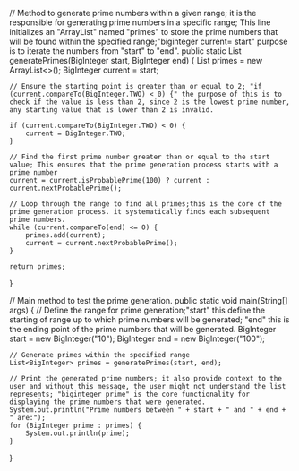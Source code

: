 
// Method to generate prime numbers within a given range; it is the responsible for generating prime numbers in a specific range; This line initializes an "ArrayList" named "primes" to store the prime numbers that will be found within the specified range;"biginteger current= start" purpose is to iterate the numbers from "start" to "end".
public static List<BigInteger> generatePrimes(BigInteger start, BigInteger end) {
    List<BigInteger> primes = new ArrayList<>();
    BigInteger current = start;

    // Ensure the starting point is greater than or equal to 2; "if (current.compareTo(BigInteger.TWO) < 0) {" the purpose of this is to check if the value is less than 2, since 2 is the lowest prime number, any starting value that is lower than 2 is invalid.

    if (current.compareTo(BigInteger.TWO) < 0) {
        current = BigInteger.TWO;
    }

    // Find the first prime number greater than or equal to the start value; This ensures that the prime generation process starts with a prime number
    current = current.isProbablePrime(100) ? current : current.nextProbablePrime();

    // Loop through the range to find all primes;this is the core of the prime generation process. it systematically finds each subsequent prime numbers.
    while (current.compareTo(end) <= 0) {
        primes.add(current);
        current = current.nextProbablePrime();
    }

    return primes;
}

// Main method to test the prime generation.
public static void main(String[] args) {
    // Define the range for prime generation;"start" this define the starting of range up to which prime numbers will be generated; "end" this is the ending point of the prime numbers that will be generated.
    BigInteger start = new BigInteger("10");
    BigInteger end = new BigInteger("100");

    // Generate primes within the specified range
    List<BigInteger> primes = generatePrimes(start, end);

    // Print the generated prime numbers; it also provide context to the user and without this message, the user might not understand the list represents; "biginteger prime" is the core functionality for displaying the prime numbers that were generated.
    System.out.println("Prime numbers between " + start + " and " + end + " are:");
    for (BigInteger prime : primes) {
        System.out.println(prime);
    }
}
